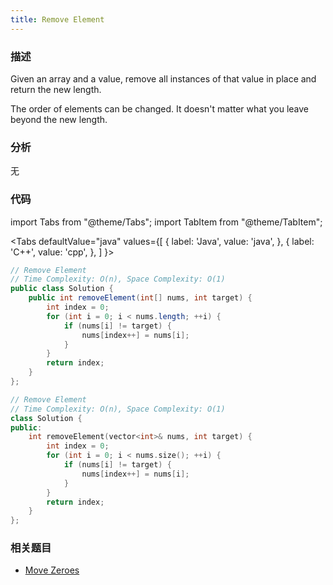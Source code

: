 ```yaml
---
title: Remove Element
---
```


### 描述

Given an array and a value, remove all instances of that value in place and return the new length.

The order of elements can be changed. It doesn't matter what you leave beyond the new length.

### 分析

无

### 代码

import Tabs from "@theme/Tabs";
import TabItem from "@theme/TabItem";

<Tabs
defaultValue="java"
values={[
{ label: 'Java', value: 'java', },
{ label: 'C++', value: 'cpp', },
]
}>
<TabItem value="java">

```java
// Remove Element
// Time Complexity: O(n), Space Complexity: O(1)
public class Solution {
    public int removeElement(int[] nums, int target) {
        int index = 0;
        for (int i = 0; i < nums.length; ++i) {
            if (nums[i] != target) {
                nums[index++] = nums[i];
            }
        }
        return index;
    }
};
```

</TabItem>
<TabItem value="cpp">

```cpp
// Remove Element
// Time Complexity: O(n), Space Complexity: O(1)
class Solution {
public:
    int removeElement(vector<int>& nums, int target) {
        int index = 0;
        for (int i = 0; i < nums.size(); ++i) {
            if (nums[i] != target) {
                nums[index++] = nums[i];
            }
        }
        return index;
    }
};
```

</TabItem>
</Tabs>

### 相关题目

- [Move Zeroes](move-zeroes.md)
